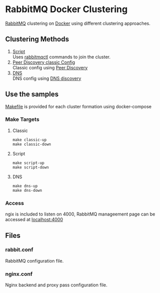 # RabbitMQ Docker Clustering
[RabbitMQ](https://www.rabbitmq.com/) clustering on [Docker](https://www.docker.com/) using different clustering approaches.

## Clustering Methods 
1. [Script](./script)  
Uses [rabbitmqctl](https://www.rabbitmq.com/rabbitmqctl.8.html) commands to join the cluster.
1. [Peer Discovery classic Config](./classic)  
Classic config using [Peer Discovery](https://www.rabbitmq.com/cluster-formation.html#peer-discovery-configuring-mechanism)
1. [DNS](./dns)  
DNS config using [DNS discovery ](https://www.rabbitmq.com/cluster-formation.html#peer-discovery-dns)



## Use the samples
[Makefile](Makefile) is provided for each cluster formation using docker-compose

### Make Targets

1. Classic   

       make classic-up 
       make classic-down

1. Script  

       make script-up
       make script-down
1. DNS   

       make dns-up
       make dns-down

### Access
ngix is included to listen on 4000, RabbitMQ manageement page can be accessed at [localhost:4000](localhost:4000)

## Files
### rabbit.conf
RabbitMQ configuration file.
### nginx.conf
Nginx backend and proxy pass configuration file.


